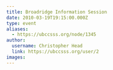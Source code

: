 ```yaml
---
title: Broadridge Information Session 
date: 2010-03-19T19:15:00.000Z
type: event
aliases:
  - https://ubccsss.org/node/1345
author:
  username: Christopher Head
  link: https://ubccsss.org/user/2
images:
---
```


